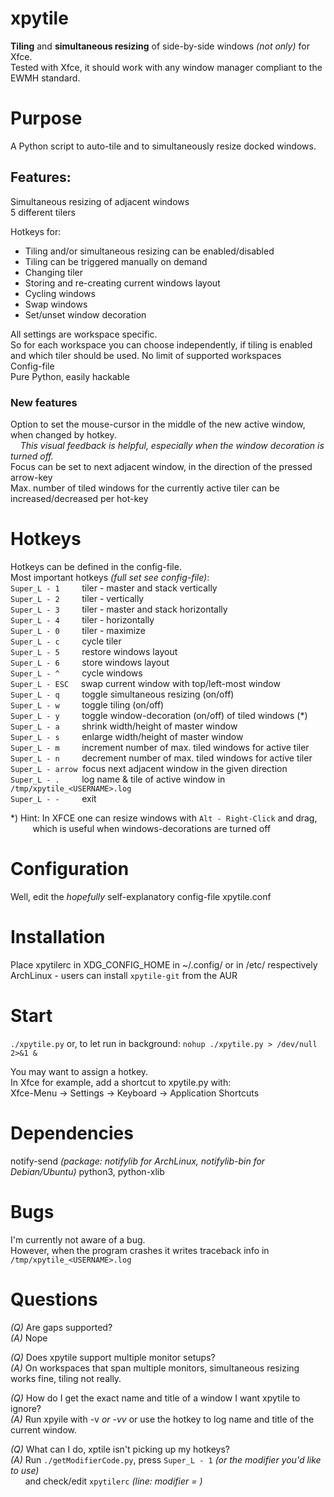 # xpytile

**Tiling** and **simultaneous resizing** of side-by-side windows _(not only)_ for Xfce.  
Tested with Xfce, it should work with any window manager compliant to the EWMH standard.


# Purpose
A Python script to auto-tile and to simultaneously resize docked windows.


## Features:
Simultaneous resizing of adjacent windows  
5 different tilers  

Hotkeys for:
 - Tiling and/or simultaneous resizing can be enabled/disabled
 - Tiling can be triggered manually on demand
 - Changing tiler
 - Storing and re-creating current windows layout
 - Cycling windows
 - Swap windows
 - Set/unset window decoration  

All settings are workspace specific.  
So for each workspace you can choose independently, if tiling is enabled and which tiler should be used. 
No limit of supported workspaces  
Config-file  
Pure Python, easily hackable  

### New features
Option to set the mouse-cursor in the middle of the new active window, when changed by hotkey.  
&nbsp; &nbsp; _This visual feedback is helpful, especially when the window decoration is turned off._  
Focus can be set to next adjacent window, in the direction of the pressed arrow-key  
Max. number of tiled windows for the currently active tiler can be increased/decreased per hot-key  


# Hotkeys
Hotkeys can be defined in the config-file.  
Most important hotkeys _(full set see config-file)_:  
```Super_L - 1``` &nbsp; &nbsp; &nbsp; &nbsp; tiler - master and stack vertically  
```Super_L - 2``` &nbsp; &nbsp; &nbsp; &nbsp; tiler - vertically  
```Super_L - 3``` &nbsp; &nbsp; &nbsp; &nbsp; tiler - master and stack horizontally  
```Super_L - 4``` &nbsp; &nbsp; &nbsp; &nbsp; tiler - horizontally  
```Super_L - 0``` &nbsp; &nbsp; &nbsp; &nbsp; tiler - maximize  
```Super_L - c``` &nbsp; &nbsp; &nbsp; &nbsp; cycle tiler  
```Super_L - 5``` &nbsp; &nbsp; &nbsp; &nbsp; restore windows layout  
```Super_L - 6``` &nbsp; &nbsp; &nbsp; &nbsp; store windows layout  
```Super_L - ^``` &nbsp; &nbsp; &nbsp; &nbsp; cycle windows  
```Super_L - ESC``` &nbsp; &nbsp; swap current window with top/left-most window  
```Super_L - q``` &nbsp; &nbsp; &nbsp; &nbsp; toggle simultaneous resizing (on/off)  
```Super_L - w``` &nbsp; &nbsp; &nbsp; &nbsp; toggle tiling (on/off)  
```Super_L - y``` &nbsp; &nbsp; &nbsp; &nbsp; toggle window-decoration (on/off) of tiled windows (*)  
```Super_L - a``` &nbsp; &nbsp; &nbsp; &nbsp; shrink width/height of master window  
```Super_L - s``` &nbsp; &nbsp; &nbsp; &nbsp; enlarge width/height of master window  
```Super_L - m``` &nbsp; &nbsp; &nbsp; &nbsp; increment number of max. tiled windows for active tiler  
```Super_L - n``` &nbsp; &nbsp; &nbsp; &nbsp; decrement number of max. tiled windows for active tiler  
```Super_L - arrow``` &nbsp;focus next adjacent window in the given direction   
```Super_L - .``` &nbsp; &nbsp; &nbsp; &nbsp; log name & tile of active window in ```/tmp/xpytile_<USERNAME>.log```   
```Super_L - -``` &nbsp; &nbsp; &nbsp; &nbsp; exit  

*) Hint: In XFCE one can resize windows with ```Alt - Right-Click``` and drag,  
&nbsp;&nbsp;&nbsp;&nbsp;&nbsp;&nbsp;&nbsp;&nbsp;&nbsp;which is useful when windows-decorations are turned off


# Configuration
Well, edit the _hopefully_ self-explanatory config-file xpytile.conf


# Installation
Place xpytilerc in XDG_CONFIG_HOME in ~/.config/ or in /etc/ respectively  
ArchLinux - users can install ```xpytile-git``` from the AUR 


# Start
```./xpytile.py``` 
or, to let run in background:  ```nohup ./xpytile.py > /dev/null 2>&1 &```

You may want to assign a hotkey.  
In Xfce for example, add a shortcut to xpytile.py with:  
Xfce-Menu -> Settings -> Keyboard -> Application Shortcuts


# Dependencies
notify-send _(package: notifylib for ArchLinux, notifylib-bin for Debian/Ubuntu)_
python3, python-xlib 

# Bugs
I'm currently not aware of a bug.  
However, when the program crashes it writes traceback info in ```/tmp/xpytile_<USERNAME>.log```

# Questions
*(Q)* Are gaps supported?  
*(A)* Nope
  
*(Q)* Does xpytile support multiple monitor setups?  
*(A)* On workspaces that span multiple monitors, simultaneous resizing works fine, tiling not really.

*(Q)* How do I get the exact name and title of a window I want xpytile to ignore?  
*(A)* Run xpyile with -v _or -vv_  or use the hotkey to log name and title of the current window.

*(Q)* What can I do, xptile isn't picking up my hotkeys?  
*(A)* Run ```./getModifierCode.py```, press ```Super_L - 1``` _(or the modifier you'd like to use)_  
&nbsp;&nbsp;&nbsp;&nbsp;&nbsp;&nbsp;and check/edit ```xpytilerc``` _(line: modifier = )_
